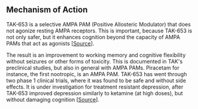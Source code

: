 ## Mechanism of Action

TAK-653 is a selective AMPA PAM (Positive Allosteric Modulator) that does not agonize resting AMPA receptors. This is important, because TAK-653 is not only safer, but it enhances cognition beyond the capacity of AMPA PAMs that act as agonists [<a target="_blank" href="https://www.nature.com/articles/s41598-021-93888-0">Source</a>].

The result is an improvement to working memory and cognitive flexibility without seizures or other forms of toxicity. This is documented in TAK's preclinical studies, but also in general with AMPA PAMs. Piracetam for instance, the first nootropic, is an AMPA PAM. TAK-653 has went through two phase 1 clinical trials, where it was found to be safe and without side effects. It is under investigation for treatment resistant depression, after TAK-653 improved depression similarly to ketamine (at high doses), but without damaging cognition [<a target="_blank" href="https://www.sciencedirect.com/science/article/pii/S009130572100188X">Source</a>].